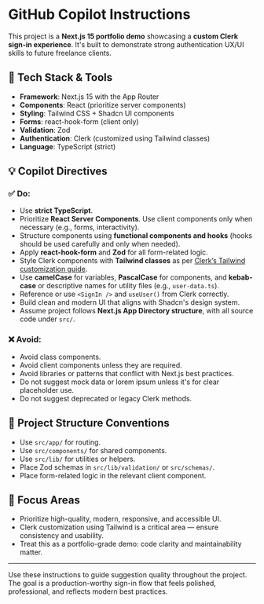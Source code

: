 # GitHub Copilot Instructions

This project is a **Next.js 15 portfolio demo** showcasing a **custom Clerk sign-in experience**. It's built to demonstrate strong authentication UX/UI skills to future freelance clients.

## 🔧 Tech Stack & Tools

- **Framework**: Next.js 15 with the App Router
- **Components**: React (prioritize server components)
- **Styling**: Tailwind CSS + Shadcn UI components
- **Forms**: react-hook-form (client only)
- **Validation**: Zod
- **Authentication**: Clerk (customized using Tailwind classes)
- **Language**: TypeScript (strict)

## 💡 Copilot Directives

### ✅ Do:

- Use **strict TypeScript**.
- Prioritize **React Server Components**. Use client components only when necessary (e.g., forms, interactivity).
- Structure components using **functional components and hooks** (hooks should be used carefully and only when needed).
- Apply **react-hook-form** and **Zod** for all form-related logic.
- Style Clerk components with **Tailwind classes** as per [Clerk’s Tailwind customization guide](https://clerk.com/docs/customization/overview#use-tailwind-classes-to-style-clerk-components).
- Use **camelCase** for variables, **PascalCase** for components, and **kebab-case** or descriptive names for utility files (e.g., `user-data.ts`).
- Reference or use `<SignIn />` and `useUser()` from Clerk correctly.
- Build clean and modern UI that aligns with Shadcn's design system.
- Assume project follows **Next.js App Directory structure**, with all source code under `src/`.

### ❌ Avoid:

- Avoid class components.
- Avoid client components unless they are required.
- Avoid libraries or patterns that conflict with Next.js best practices.
- Do not suggest mock data or lorem ipsum unless it's for clear placeholder use.
- Do not suggest deprecated or legacy Clerk methods.

## 📁 Project Structure Conventions

- Use `src/app/` for routing.
- Use `src/components/` for shared components.
- Use `src/lib/` for utilities or helpers.
- Place Zod schemas in `src/lib/validation/` or `src/schemas/`.
- Place form-related logic in the relevant client component.

## 🎯 Focus Areas

- Prioritize high-quality, modern, responsive, and accessible UI.
- Clerk customization using Tailwind is a critical area — ensure consistency and usability.
- Treat this as a portfolio-grade demo: code clarity and maintainability matter.

---

Use these instructions to guide suggestion quality throughout the project. The goal is a production-worthy sign-in flow that feels polished, professional, and reflects modern best practices.
